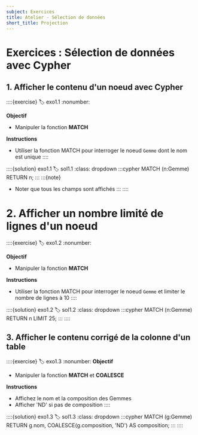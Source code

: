 ```yaml
---
subject: Exercices
title: Atelier - Sélection de données
short_title: Projection
---
```


# Exercices : Sélection de données avec Cypher

## 1. Afficher le contenu d'un noeud avec Cypher
::::{exercise}
:label: exo1.1
:nonumber:

**Objectif**
- Manipuler la fonction **MATCH**

**Instructions**
- Utiliser la fonction MATCH pour interroger le noeud `Gemme` dont le nom est unique
::::

::::{solution} exo1.1
:label: sol1.1
:class: dropdown
:::cypher
MATCH (n:Gemme) RETURN n;
:::
:::{note}
- Noter que tous les champs sont affichés
:::
::::

# 2. Afficher un nombre limité de lignes d'un noeud 
::::{exercise}
:label: exo1.2
:nonumber:

**Objectif**
- Manipuler la fonction **MATCH**

**Instructions**
- Utiliser la fonction MATCH pour interroger le noeud `Gemme` et limiter le nombre de lignes à 10
::::

::::{solution} exo1.2
:label: sol1.2
:class: dropdown
:::cypher
MATCH (n:Gemme) RETURN n LIMIT 25;
:::
::::

## 3. Afficher le contenu corrigé de la colonne d'un table

::::{exercise}
:label: exo1.3
:nonumber:
**Objectif**
- Manipuler la fonction **MATCH** et **COALESCE**

**Instructions**
- Affichez le nom et la composition des Gemmes
- Afficher 'ND' si pas de composition
::::

::::{solution} exo1.3
:label: sol1.3
:class: dropdown
:::cypher
MATCH (g:Gemme) RETURN g.nom, COALESCE(g.composition, 'ND') AS composition;
:::
::::